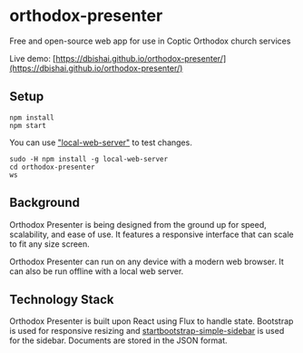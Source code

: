 # orthodox-presenter
Free and open-source web app for use in Coptic Orthodox church services

Live demo: [https://dbishai.github.io/orthodox-presenter/](https://dbishai.github.io/orthodox-presenter/)

## Setup
```
npm install
npm start
```

You can use ["local-web-server"](https://www.npmjs.com/package/local-web-server) to test changes.
```
sudo -H npm install -g local-web-server
cd orthodox-presenter
ws
```

## Background
Orthodox Presenter is being designed from the ground up for speed, scalability, and ease of use. It features a responsive interface that can scale to fit any size screen.

Orthodox Presenter can run on any device with a modern web browser. It can also be run offline with a local web server.

## Technology Stack

Orthodox Presenter is built upon React using Flux to handle state. Bootstrap is used for responsive resizing and [startbootstrap-simple-sidebar](https://github.com/BlackrockDigital/startbootstrap-simple-sidebar) is used for the sidebar. Documents are stored in the JSON format.
